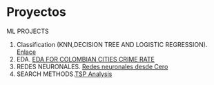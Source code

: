 # Proyectos
 ML PROJECTS
1. Classification (KNN,DECISION TREE AND LOGISTIC REGRESSION). [Enlace](https://github.com/Naigel270/Proyectos/blob/main/Classification/Metodos_de_clasificaci%C3%B3n.ipynb)
2. EDA. [EDA FOR COLOMBIAN CITIES CRIME RATE](https://github.com/Naigel270/Proyectos/blob/main/Neural%20Networks/Neural%20From%20Scratch.py)
3. REDES NEURONALES. [Redes neuronales desde Cero](https://github.com/Naigel270/Proyectos/blob/main/Neural%20Networks/Neural%20From%20Scratch.py)
4. SEARCH METHODS.[TSP Analysis](https://github.com/Naigel270/Proyectos/tree/main/Otros)
